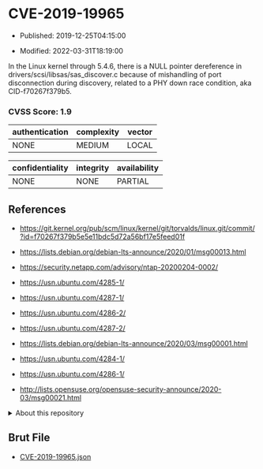 # CVE-2019-19965

- Published: 2019-12-25T04:15:00

- Modified: 2022-03-31T18:19:00

In the Linux kernel through 5.4.6, there is a NULL pointer dereference in drivers/scsi/libsas/sas_discover.c because of mishandling of port disconnection during discovery, related to a PHY down race condition, aka CID-f70267f379b5.

### CVSS Score: **1.9**

| authentication | complexity | vector |
| --- | --- | --- |
| NONE | MEDIUM | LOCAL |

| confidentiality | integrity | availability |
| --- | --- | --- |
| NONE | NONE | PARTIAL |

## References

* https://git.kernel.org/pub/scm/linux/kernel/git/torvalds/linux.git/commit/?id=f70267f379b5e5e11bdc5d72a56bf17e5feed01f

* https://lists.debian.org/debian-lts-announce/2020/01/msg00013.html

* https://security.netapp.com/advisory/ntap-20200204-0002/

* https://usn.ubuntu.com/4285-1/

* https://usn.ubuntu.com/4287-1/

* https://usn.ubuntu.com/4286-2/

* https://usn.ubuntu.com/4287-2/

* https://lists.debian.org/debian-lts-announce/2020/03/msg00001.html

* https://usn.ubuntu.com/4284-1/

* https://usn.ubuntu.com/4286-1/

* http://lists.opensuse.org/opensuse-security-announce/2020-03/msg00021.html

<details>
<summary>About this repository</summary> 

  This repository is part of the project [Live Hack CVE](https://github.com/Live-Hack-CVE). Main website can be found [www.live-hack.org](https://www.live-hack.org) 
  
  Made by [Sn0wAlice](https://github.com/Sn0wAlice) for the people that care about security and need to have a feed of the latest CVEs. Hope you enjoy it, don't forget to star the repo and follow me on [Twitter](https://twitter.com/Sn0wAlice) and [Github](https://github.com/Sn0wAlice). And that is my [personnal website](https://www.alice-snow.me/)

  - [Home Page](https://github.com/Live-Hack-CVE)
  - [Framework](https://github.com/Live-Hack-CVE/cve-framework)
  - [CVE database](https://github.com/Live-Hack-CVE/full_database)
  - [Changelog](https://github.com/Live-Hack-CVE/Changelog)
</details>

## Brut File

* [CVE-2019-19965.json](https://raw.githubusercontent.com/Live-Hack-CVE/full_database/main/cves/2019/CVE-2019-19965.json)

